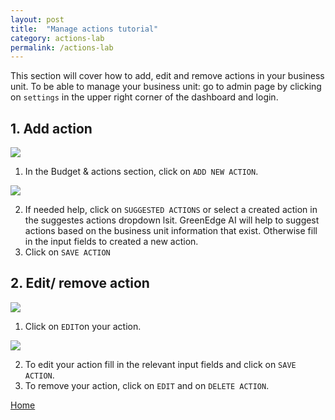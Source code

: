 ```yaml
---
layout: post
title:  "Manage actions tutorial"
category: actions-lab
permalink: /actions-lab
---
```


This section will cover how to add, edit and remove actions in your business unit.
To be able to manage your business unit: go to admin page by clicking on `settings` in the upper right corner of the dashboard and login.

## 1. Add action

<img src="assets/images/add-actions-lab-1.PNG">

1. In the Budget & actions section, click on `ADD NEW ACTION`.

<img src="assets/images/add-actions-lab-2.PNG">

2. If needed help, click on `SUGGESTED ACTIONS` or select a created action in the suggestes actions dropdown lsit. GreenEdge AI will help to suggest actions based on the business unit information that exist. 
   Otherwise fill in the input fields to created a new action.
3. Click on `SAVE ACTION`

## 2. Edit/ remove action

<img src="assets/images/edit-actions-lab-1.PNG">

1. Click on `EDIT`on your action.

<img src="assets/images/edit-remove-actions-lab-2.PNG">

2. To edit your action fill in the relevant input fields and click on `SAVE ACTION`. 
3. To remove your action, click on `EDIT` and on `DELETE ACTION`.


<a class="offset-4 btn btn-info btn-lg" href="/" role="button">Home</a>